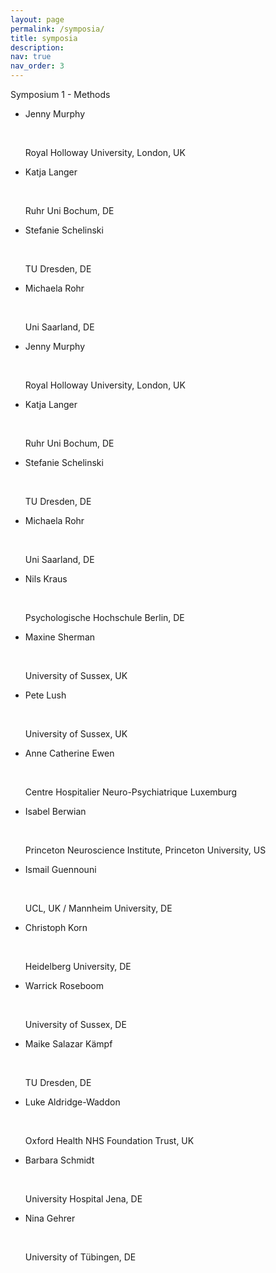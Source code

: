 ```yaml
---
layout: page
permalink: /symposia/
title: symposia
description:
nav: true
nav_order: 3
---
```



<div class="card mb-3">
  <div class="card-header">Symposium 1 - Methods</div>
  <div class="card-body">
    <ul class="list-group">
      <li class="list-group-item"><p class="font-weight-bold">Jenny Murphy</p><br><p class="font-italic">Royal Holloway University, London, UK</p></li>
      <li class="list-group-item"><p class="font-weight-bold">Katja Langer </p><br><p class="font-italic">Ruhr Uni Bochum, DE</p></li>
      <li class="list-group-item"><p class="font-weight-bold">Stefanie Schelinski</p><br><p class="font-italic">TU Dresden, DE </p></li>
      <li class="list-group-item"><p class="font-weight-bold">Michaela Rohr </p><br><p class="font-italic">Uni Saarland, DE</p></li>
    </ul>
  </div>
</div>

<div class="card card-body">
    <ul class="list-group">
      <li class="list-group-item"><p class="font-weight-bold">Jenny Murphy</p><br><p class="font-italic">Royal Holloway University, London, UK</p></li>
      <li class="list-group-item"><p class="font-weight-bold">Katja Langer </p><br><p class="font-italic">Ruhr Uni Bochum, DE</p></li>
      <li class="list-group-item"><p class="font-weight-bold">Stefanie Schelinski</p><br><p class="font-italic">TU Dresden, DE </p></li>
      <li class="list-group-item"><p class="font-weight-bold">Michaela Rohr </p><br><p class="font-italic">Uni Saarland, DE</p></li>
    </ul>
  </div>

<div class="card card-body">
  <ul class="list-group">
    <li class="list-group-item"><p class="font-weight-bold">Nils Kraus</p><br><p class="font-italic">Psychologische Hochschule Berlin, DE</p></li>
    <li class="list-group-item"><p class="font-weight-bold">Maxine Sherman</p><br><p class="font-italic">University of Sussex, UK</p></li>
    <li class="list-group-item"><p class="font-weight-bold">Pete Lush</p><br><p class="font-italic">University of Sussex, UK</p></li>
    <li class="list-group-item"><p class="font-weight-bold">Anne Catherine Ewen</p><br><p class="font-italic">Centre Hospitalier Neuro-Psychiatrique Luxemburg</p></li>
  </ul>
</div>

 <div class="card card-body">
    <ul class="list-group">
      <li class="list-group-item"><p class="font-weight-bold">Isabel Berwian</p><br><p class="font-italic">Princeton Neuroscience Institute, Princeton University, US</p></li>
      <li class="list-group-item"><p class="font-weight-bold">Ismail Guennouni</p><br><p class="font-italic">UCL, UK / Mannheim University, DE</p></li>
      <li class="list-group-item"><p class="font-weight-bold">Christoph Korn</p><br><p class="font-italic">Heidelberg University, DE</p></li>
      <li class="list-group-item"><p class="font-weight-bold">Warrick Roseboom</p><br><p class="font-italic">University of Sussex, DE</p></li>
    </ul>
  </div>

   <div class="card card-body">
    <ul class="list-group">
      <li class="list-group-item"><p class="font-weight-bold">Maike Salazar Kämpf</p><br><p class="font-italic">TU Dresden, DE</p></li>
      <li class="list-group-item"><p class="font-weight-bold">Luke Aldridge-Waddon</p><br><p class="font-italic">Oxford Health NHS Foundation Trust, UK</p></li>
      <li class="list-group-item"><p class="font-weight-bold">Barbara Schmidt </p><br><p class="font-italic">University Hospital Jena, DE</p></li>
      <li class="list-group-item"><p class="font-weight-bold">Nina Gehrer</p><br><p class="font-italic">University of Tübingen, DE</p></li>
    </ul>
  </div>